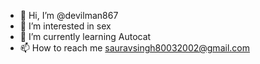 - 👋 Hi, I’m @devilman867
- 👀 I’m interested in sex
- 🌱 I’m currently learning Autocat
- 📫 How to reach me sauravsingh80032002@gmail.com 


